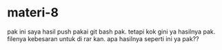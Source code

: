 # materi-8
pak ini saya hasil push pakai git bash pak. tetapi kok gini ya hasilnya pak. filenya kebesaran untuk di rar kan.
apa hasilnya seperti ini ya pak??


